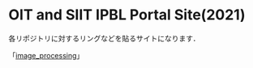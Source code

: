 # OIT and SIIT IPBL Portal Site(2021)

各リポジトリに対するリングなどを貼るサイトになります．

「[image_processing](https://github.com/oit-ipbl/image_processing)」
